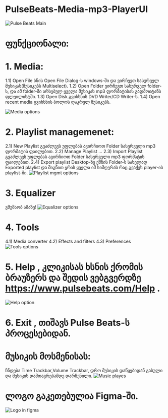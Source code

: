 # PulseBeats-Media-mp3-PlayerUI
![Pulse Beats Main](https://github.com/JuLights/PulseBeats-Media-mp3-PlayerUI/blob/master/pic%201%20main.png)
# ფუნქციონალი:
# 1. Media:
1.1) Open File ხნის Open File Dialog-ს windows-ში და ვირჩევთ სასურველ მუსიკას(მუსიკებს Multiselect).
1.2) Open Folder ვირჩევთ სასურველ folder-ს, და ამ folder-ში არსებულ ყველა მუსიკას mp3 ფორმატისას გადმოიტანს ფლეილისტში.
1.3) Open Disk გვიხსნის DVD Writer/CD Writer-ს.
1.4) Open recent media გვიხსნის ბოლოს დაკრულ მუსიკებს.

![Media options](https://github.com/JuLights/PulseBeats-Media-mp3-PlayerUI/blob/master/Media%20options.png)
# 2. Playlist managemenet:
2.1) New Playlist გვაძლევს უფლებას ავირჩიოთ Folder სასურველი mp3 ფორმატის ფაილებით.
2.2) Manage Playlist ...
2.3) Import Playlist გვაძლევს უფლებას ავირჩიოთ Folder სასურველი mp3 ფორმატის ფაილებით.
2.4) Export playlist Desktop-ზე ქმნის Folder-ს სახელად Exported playlist და შიგნით ყრის ყველა იმ სიმღერას რაც გვაქვს player-ის playlist-ში.
![Playlist mgmt options](https://github.com/JuLights/PulseBeats-Media-mp3-PlayerUI/blob/master/playlist%20mgmt%20options.png)
# 3. Equalizer
ვმუშაობ ამაზე!
![Equalizer options](https://github.com/JuLights/PulseBeats-Media-mp3-PlayerUI/blob/master/Equalizer%20options.png)
# 4. Tools
4.1) Media converter
4.2) Effects and filters
4.3) Preferences
![Tools options](https://github.com/JuLights/PulseBeats-Media-mp3-PlayerUI/blob/master/Tools%20options.png)
# 5. Help , კლიკისას ხსნის ქრომის ბრაუზერს და შედის ვებგვერდზე https://www.pulsebeats.com/Help .
![Help option](https://github.com/JuLights/PulseBeats-Media-mp3-PlayerUI/blob/master/Help%20option.png)
# 6. Exit , თიშავს Pulse Beats-ს პროცესებიდან.
# მუსიკის მოსმენისას:
ჩნდება Time Trackbar,Volume Trackbar, დრო მუსიკის დაწყებიდან გასული და მუსიკის დამთავრებამდე დარჩენილი.
![Music playes](https://github.com/JuLights/PulseBeats-Media-mp3-PlayerUI/blob/master/onprocess.png)
# ლოგო გაკეთებულია Figma-ში.
![Logo in figma](https://github.com/JuLights/PulseBeats-Media-mp3-PlayerUI/blob/master/player%20logo%20in%20figma.png)


